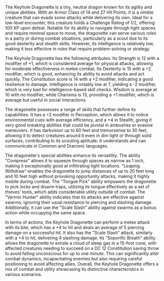 The Keyhole Dragonette is a tiny, neutral dragon known for its agility and unique abilities. With an Armor Class of 14 and 27 Hit Points, it is a nimble creature that can evade some attacks while delivering its own. Ideal for a low-level encounter, this creature holds a Challenge Rating of 1/2, offering 100 XP upon defeat. Notable for its ability to navigate through tight spaces and require minimal space to move, the dragonette can serve various roles in a party or during combat situations, particularly as a scout due to its good dexterity and stealth skills. However, its intelligence is relatively low, making it less effective in roles that require problem-solving or strategy.

The Keyhole Dragonette has the following attributes. Its Strength is 12 with a modifier of +1, which is considered average for physical attacks, allowing for moderate effectiveness in melee combat. Its Dexterity is 15 with a +2 modifier, which is good, enhancing its ability to avoid attacks and act quickly. The Constitution score is 14 with a +2 modifier, indicating a good resilience to damage. Intelligence is notably low at 7, yielding a -2 modifier, which is very bad for intelligence-based skill checks. Wisdom is average at 10 with no modifier, while Charisma is 13, providing a +1 modifier, which is average but useful in social interactions.

The dragonette possesses a range of skills that further define its capabilities. It has a +2 modifier in Perception, which allows it to notice environmental cues with average efficiency, and a +4 in Stealth, giving it very good sneaking abilities that could be pivotal in ambushes or evasive maneuvers. It has darkvision up to 60 feet and tremorsense to 30 feet, allowing it to detect creatures around it even in dim light or through solid surfaces, contributing to its scouting aptitude. It understands and can communicate in Common and Draconic languages.

The dragonette's special abilities enhance its versatility. The ability "Compress" allows it to squeeze through spaces as narrow as 1 inch, making it exceptionally good at infiltrating tight locations. "Leaping Withdraw" enables the dragonette to jump distances of up to 20 feet long and 10 feet high without provoking opportunity attacks, making it highly mobile during combat. The "Tongue Pick" ability empowers the dragonette to pick locks and disarm traps, utilizing its tongue effectively as a set of thieves' tools, which adds considerable utility outside of combat. The "Vermin Hunter" ability indicates that its attacks are effective against swarms, ignoring their usual resistance to piercing and slashing damage. Additionally, it can use the "Scale Slash" ability against swarms as a bonus action while occupying the same space.

In terms of actions, the Keyhole Dragonette can perform a melee attack with its bite, which has a +4 to hit and deals an average of 5 piercing damage on a successful hit. It also has the "Scale Slash" attack, similarly with a +4 to hit, delivering 4 slashing damage. Its "Soporific Breath" ability allows the dragonette to exhale a cloud of sleep gas in a 15-foot cone, with affected creatures needing to succeed on a DC 12 Constitution saving throw to avoid falling unconscious for up to one minute. This can significantly alter combat dynamics, incapacitating enemies but also requiring careful positioning to avoid affecting allies. Overall, the Keyhole Dragonette offers a mix of combat and utility showcasing its distinctive characteristics in various scenarios.